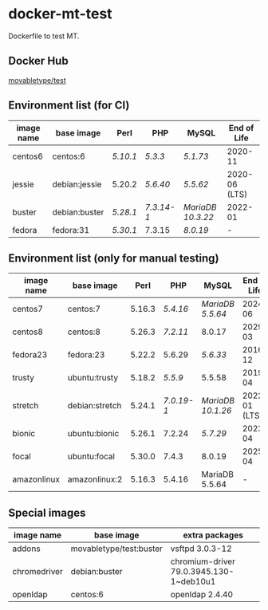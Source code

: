# docker-mt-test
Dockerfile to test MT.

## Docker Hub

[movabletype/test](https://hub.docker.com/r/movabletype/test)

## Environment list (for CI)

|image name|base image|Perl|PHP|MySQL|End of Life|
|-|-|-|-|-|-|
|centos6|centos:6|*5.10.1*|*5.3.3*|*5.1.73*|2020-11|
|jessie|debian:jessie|5.20.2|*5.6.40*|*5.5.62*|2020-06 (LTS)|
|buster|debian:buster|*5.28.1*|*7.3.14-1*|*MariaDB 10.3.22*|2022-01|
|fedora|fedora:31|*5.30.1*|7.3.15|*8.0.19*|-|

## Environment list (only for manual testing)

|image name|base image|Perl|PHP|MySQL|End of Life|
|-|-|-|-|-|-|
|centos7|centos:7|5.16.3|*5.4.16*|*MariaDB 5.5.64*|2024-06|
|centos8|centos:8|5.26.3|*7.2.11*|8.0.17|2029-03|
|fedora23|fedora:23|5.22.2|5.6.29|*5.6.33*|2016-12|
|trusty|ubuntu:trusty|5.18.2|*5.5.9*|5.5.58|2019-04|
|stretch|debian:stretch|5.24.1|*7.0.19-1*|*MariaDB 10.1.26*|2022-01 (LTS)|
|bionic|ubuntu:bionic|5.26.1|7.2.24|*5.7.29*|2023-04|
|focal|ubuntu:focal|5.30.0|7.4.3|8.0.19|2025-04|
|amazonlinux|amazonlinux:2|5.16.3|5.4.16|MariaDB 5.5.64|-|

## Special images

|image name|base image|extra packages|
|-|-|-|
|addons|movabletype/test:buster|vsftpd 3.0.3-12|
|chromedriver|debian:buster|chromium-driver 79.0.3945.130-1~deb10u1|
|openldap|centos:6|openldap 2.4.40|
